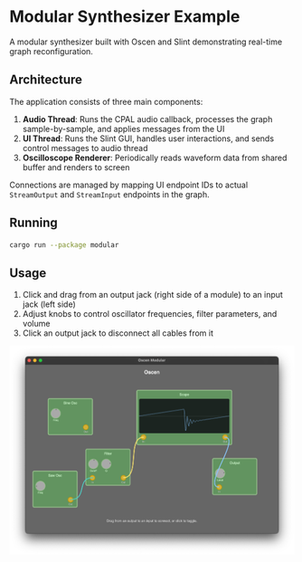 # Modular Synthesizer Example

A modular synthesizer built with Oscen and Slint demonstrating real-time graph reconfiguration.

## Architecture

The application consists of three main components:

1. **Audio Thread**: Runs the CPAL audio callback, processes the graph sample-by-sample, and applies messages from the UI
2. **UI Thread**: Runs the Slint GUI, handles user interactions, and sends control messages to audio thread
3. **Oscilloscope Renderer**: Periodically reads waveform data from shared buffer and renders to screen

Connections are managed by mapping UI endpoint IDs to actual `StreamOutput` and `StreamInput` endpoints in the graph.

## Running

```bash
cargo run --package modular
```

## Usage

1. Click and drag from an output jack (right side of a module) to an input jack (left side)
2. Adjust knobs to control oscillator frequencies, filter parameters, and volume
3. Click an output jack to disconnect all cables from it

![Screenshot](screenshot.png)

